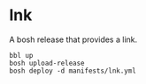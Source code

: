 # lnk

A bosh release that provides a link.

```
bbl up
bosh upload-release
bosh deploy -d manifests/lnk.yml
```
